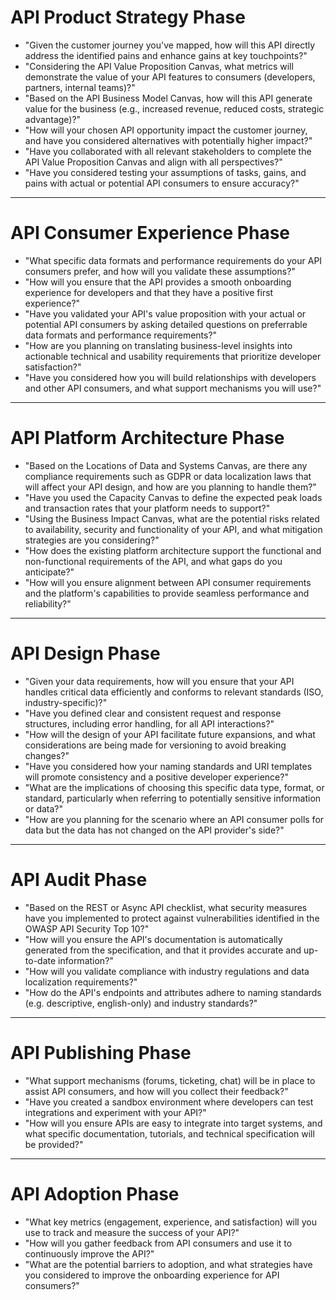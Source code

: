 # API Product Strategy Phase

- "Given the customer journey you've mapped, how will this API directly address the identified pains and enhance gains at key touchpoints?"
- "Considering the API Value Proposition Canvas, what metrics will demonstrate the value of your API features to consumers (developers, partners, internal teams)?"
- "Based on the API Business Model Canvas, how will this API generate value for the business (e.g., increased revenue, reduced costs, strategic advantage)?"
- "How will your chosen API opportunity impact the customer journey, and have you considered alternatives with potentially higher impact?"
- "Have you collaborated with all relevant stakeholders to complete the API Value Proposition Canvas and align with all perspectives?"
- "Have you considered testing your assumptions of tasks, gains, and pains with actual or potential API consumers to ensure accuracy?"

---

# API Consumer Experience Phase

- "What specific data formats and performance requirements do your API consumers prefer, and how will you validate these assumptions?"
- "How will you ensure that the API provides a smooth onboarding experience for developers and that they have a positive first experience?"
- "Have you validated your API's value proposition with your actual or potential API consumers by asking detailed questions on preferrable data formats and performance requirements?"
- "How are you planning on translating business-level insights into actionable technical and usability requirements that prioritize developer satisfaction?"
- "Have you considered how you will build relationships with developers and other API consumers, and what support mechanisms you will use?"

---

# API Platform Architecture Phase

- "Based on the Locations of Data and Systems Canvas, are there any compliance requirements such as GDPR or data localization laws that will affect your API design, and how are you planning to handle them?"
- "Have you used the Capacity Canvas to define the expected peak loads and transaction rates that your platform needs to support?"
- "Using the Business Impact Canvas, what are the potential risks related to availability, security and functionality of your API, and what mitigation strategies are you considering?"
- "How does the existing platform architecture support the functional and non-functional requirements of the API, and what gaps do you anticipate?"
- "How will you ensure alignment between API consumer requirements and the platform's capabilities to provide seamless performance and reliability?"

---

# API Design Phase

- "Given your data requirements, how will you ensure that your API handles critical data efficiently and conforms to relevant standards (ISO, industry-specific)?"
- "Have you defined clear and consistent request and response structures, including error handling, for all API interactions?"
- "How will the design of your API facilitate future expansions, and what considerations are being made for versioning to avoid breaking changes?"
- "Have you considered how your naming standards and URI templates will promote consistency and a positive developer experience?"
- "What are the implications of choosing this specific data type, format, or standard, particularly when referring to potentially sensitive information or data?"
- "How are you planning for the scenario where an API consumer polls for data but the data has not changed on the API provider's side?"

---

# API Audit Phase

- "Based on the REST or Async API checklist, what security measures have you implemented to protect against vulnerabilities identified in the OWASP API Security Top 10?"
- "How will you ensure the API's documentation is automatically generated from the specification, and that it provides accurate and up-to-date information?"
- "How will you validate compliance with industry regulations and data localization requirements?"
- "How do the API's endpoints and attributes adhere to naming standards (e.g. descriptive, english-only) and industry standards?"

---

# API Publishing Phase

- "What support mechanisms (forums, ticketing, chat) will be in place to assist API consumers, and how will you collect their feedback?"
- "Have you created a sandbox environment where developers can test integrations and experiment with your API?"
- "How will you ensure APIs are easy to integrate into target systems, and what specific documentation, tutorials, and technical specification will be provided?"

---

# API Adoption Phase

- "What key metrics (engagement, experience, and satisfaction) will you use to track and measure the success of your API?"
- "How will you gather feedback from API consumers and use it to continuously improve the API?"
- "What are the potential barriers to adoption, and what strategies have you considered to improve the onboarding experience for API consumers?"